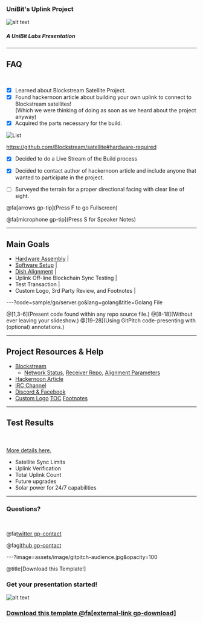 ### UniBit's Uplink Project

![alt text](https://raw.githubusercontent.com/unibitlabs/vigilant-barnacle/master/assets/image/uplink-1.png "Logo")

##### A UniBit Labs Presentation 

---

## FAQ

<br>

- [X] Learned about Blockstream Satellite Project.
- [X] Found hackernoon article about building your own uplink to connect to Blockstream satellites! <br>
(Which we were thinking of doing as soon as we heard about the project anyway)
- [X] Acquired the parts necessary for the build.

![List](https://raw.githubusercontent.com/unibitlabs/vigilant-barnacle/master/assets/image/list.svg?sanitize=true)

https://github.com/Blockstream/satellite#hardware-required

- [X] Decided to do a Live Stream of the Build process
- [X] Decided to contact author of hackernoon article and include anyone that wanted to participate in the project.
- [ ] Surveyed the terrain for a proper directional facing with clear line of sight.



@fa[arrows gp-tip](Press F to go Fullscreen)

@fa[microphone gp-tip](Press S for Speaker Notes)

---

## Main Goals

- [Hardware Assembly](https://hackernoon.com/building-your-own-bitcoin-satellite-node-6061d3c93e7) |
- [Software Setup](https://medium.com/@notgrubles/building-your-own-bitcoin-satellite-node-part-2-software-installation-a94a0b85d089) |
- [Dish Alignment](https://hackernoon.com/building-your-own-bitcoin-satellite-node-part-3-dish-alignment-1306b4c21326) |
- Uplink Off-line Blockchain Sync Testing |
- Test Transaction |
- Custom Logo, 3rd Party Review, and Footnotes |

---?code=sample/go/server.go&lang=golang&title=Golang File

@[1,3-6](Present code found within any repo source file.)
@[8-18](Without ever leaving your slideshow.)
@[19-28](Using GitPitch code-presenting with (optional) annotations.)

---

## Project Resources & Help

- [Blockstream](https://github.com/gitpitch/gitpitch/wiki/Code-Presenting)
  + [Network Status](https://github.com/gitpitch/gitpitch/wiki/Code-Delimiter-Slides), [Receiver Repo](https://github.com/gitpitch/gitpitch/wiki/Code-Slides), [Alignment Parameters](https://github.com/gitpitch/gitpitch/wiki/GIST-Slides) 
- [Hackernoon Article](https://github.com/gitpitch/gitpitch/wiki/Slideshow-Custom-CSS)
- [IRC Channel](https://github.com/gitpitch/gitpitch/wiki/Background-Setting)
- [Discord & Facebook](https://github.com/gitpitch/gitpitch/wiki/Image-Slides#background)
- [Custom Logo](https://github.com/gitpitch/gitpitch/wiki/Logo-Setting) [TOC](https://github.com/gitpitch/gitpitch/wiki/Table-of-Contents) [Footnotes](https://github.com/gitpitch/gitpitch/wiki/Footnote-Setting)

---

## Test Results

<br>
<div class="left">
    <i class="fa fa-user-secret fa-5x" aria-hidden="true"> </i><br>
    <a href="https://gitpitch.com/pro-features" class="pro-link">
    More details here.</a>
</div>
<div class="right">
    <ul>
        <li>Satellite Sync Limits</li>
        <li>Uplink Verification</li>
        <li>Total Uplink Count</li>
        <li>Future upgrades</li>
        <li>Solar power for 24/7 capabilities</li>
    </ul>
</div>

---

### Questions?

<br>

@fa[twitter gp-contact](@Unibitlabs)

@fa[github gp-contact](UniBitLabs)


---?image=assets/image/gitpitch-audience.jpg&opacity=100

@title[Download this Template!]

### Get your presentation started!

![alt text](https://github.com/unibitlabs/vigilant-barnacle/blob/master/assets/image/discord.png?raw=true "Logo")

### [Download this template @fa[external-link gp-download]](https://gitpitch.com/template/download/black)

